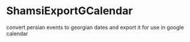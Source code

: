# ShamsiExportGCalendar
convert persian events to georgian dates and export it for use in google calendar
